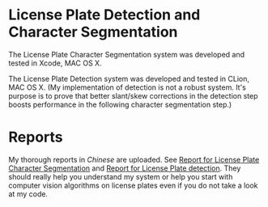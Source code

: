 # License Plate Detection and Character Segmentation
The License Plate Character Segmentation system was developed and tested in Xcode, MAC OS X.

The License Plate Detection system was developed and tested in CLion, MAC OS X. (My implementation of detection is not a robust system. It's purpose is to prove that better slant/skew corrections in the detection step boosts performance in the following character segmentation step.)

# Reports

My thorough reports in *Chinese* are uploaded. See [Report for License Plate Character Segmentation](https://github.com/laoreja/LicensePlate/blob/master/%E5%9F%BA%E4%BA%8E%E5%9E%82%E7%9B%B4%E6%8A%95%E5%BD%B1%E7%9A%84%E8%BD%A6%E7%89%8C%E5%88%86%E5%89%B2.pdf) and [Report for License Plate detection](https://github.com/laoreja/LicensePlate/blob/master/%E9%A2%9C%E8%89%B2%E5%AE%9A%E4%BD%8D%E4%B8%8E%E5%80%BE%E6%96%9C%E5%81%8F%E7%A7%BB%E7%9F%AB%E6%AD%A3.pdf). They should really help you understand my system or help you start with computer vision algorithms on license plates even if you do not take a look at my code.
